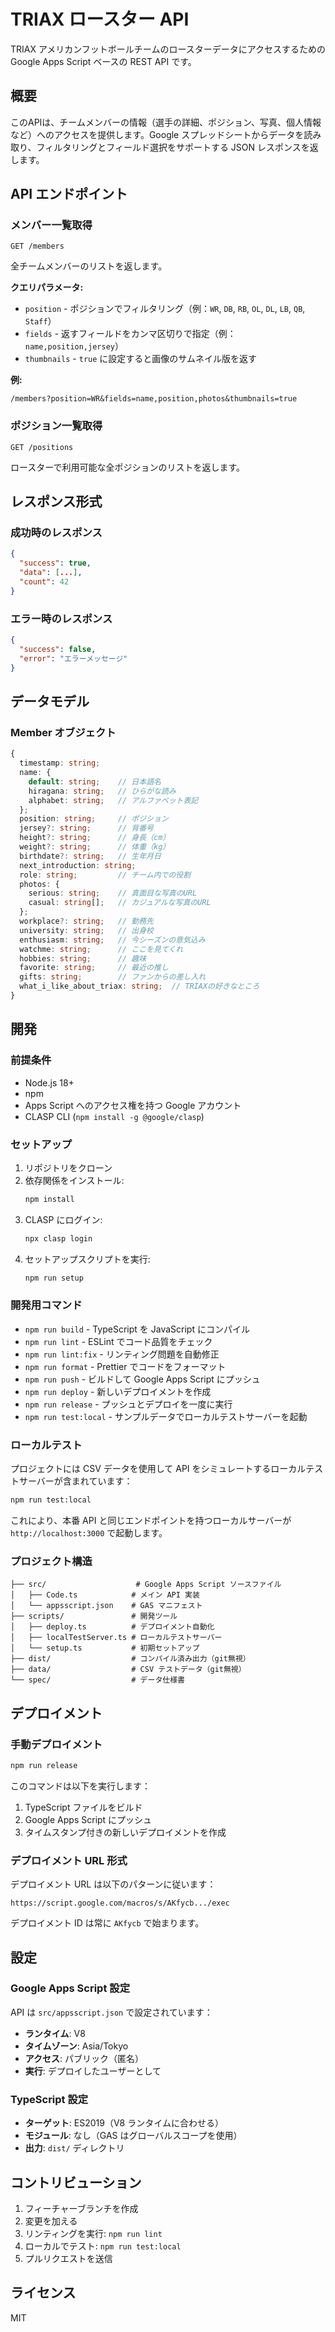 # TRIAX ロースター API

TRIAX アメリカンフットボールチームのロースターデータにアクセスするための Google Apps Script ベースの REST API です。

## 概要

このAPIは、チームメンバーの情報（選手の詳細、ポジション、写真、個人情報など）へのアクセスを提供します。Google スプレッドシートからデータを読み取り、フィルタリングとフィールド選択をサポートする JSON レスポンスを返します。

## API エンドポイント

### メンバー一覧取得
```
GET /members
```

全チームメンバーのリストを返します。

**クエリパラメータ:**
- `position` - ポジションでフィルタリング（例：`WR`, `DB`, `RB`, `OL`, `DL`, `LB`, `QB`, `Staff`）
- `fields` - 返すフィールドをカンマ区切りで指定（例：`name,position,jersey`）
- `thumbnails` - `true` に設定すると画像のサムネイル版を返す

**例:**
```
/members?position=WR&fields=name,position,photos&thumbnails=true
```

### ポジション一覧取得
```
GET /positions
```

ロースターで利用可能な全ポジションのリストを返します。

## レスポンス形式

### 成功時のレスポンス
```json
{
  "success": true,
  "data": [...],
  "count": 42
}
```

### エラー時のレスポンス
```json
{
  "success": false,
  "error": "エラーメッセージ"
}
```

## データモデル

### Member オブジェクト
```typescript
{
  timestamp: string;
  name: {
    default: string;    // 日本語名
    hiragana: string;   // ひらがな読み
    alphabet: string;   // アルファベット表記
  };
  position: string;     // ポジション
  jersey?: string;      // 背番号
  height?: string;      // 身長（cm）
  weight?: string;      // 体重（kg）
  birthdate?: string;   // 生年月日
  next_introduction: string;
  role: string;         // チーム内での役割
  photos: {
    serious: string;    // 真面目な写真のURL
    casual: string[];   // カジュアルな写真のURL
  };
  workplace?: string;   // 勤務先
  university: string;   // 出身校
  enthusiasm: string;   // 今シーズンの意気込み
  watchme: string;      // ここを見てくれ
  hobbies: string;      // 趣味
  favorite: string;     // 最近の推し
  gifts: string;        // ファンからの差し入れ
  what_i_like_about_triax: string;  // TRIAXの好きなところ
}
```

## 開発

### 前提条件
- Node.js 18+
- npm
- Apps Script へのアクセス権を持つ Google アカウント
- CLASP CLI (`npm install -g @google/clasp`)

### セットアップ
1. リポジトリをクローン
2. 依存関係をインストール:
   ```bash
   npm install
   ```
3. CLASP にログイン:
   ```bash
   npx clasp login
   ```
4. セットアップスクリプトを実行:
   ```bash
   npm run setup
   ```

### 開発用コマンド

- `npm run build` - TypeScript を JavaScript にコンパイル
- `npm run lint` - ESLint でコード品質をチェック
- `npm run lint:fix` - リンティング問題を自動修正
- `npm run format` - Prettier でコードをフォーマット
- `npm run push` - ビルドして Google Apps Script にプッシュ
- `npm run deploy` - 新しいデプロイメントを作成
- `npm run release` - プッシュとデプロイを一度に実行
- `npm run test:local` - サンプルデータでローカルテストサーバーを起動

### ローカルテスト

プロジェクトには CSV データを使用して API をシミュレートするローカルテストサーバーが含まれています：

```bash
npm run test:local
```

これにより、本番 API と同じエンドポイントを持つローカルサーバーが `http://localhost:3000` で起動します。

### プロジェクト構造

```
├── src/                    # Google Apps Script ソースファイル
│   ├── Code.ts            # メイン API 実装
│   └── appsscript.json    # GAS マニフェスト
├── scripts/               # 開発ツール
│   ├── deploy.ts          # デプロイメント自動化
│   ├── localTestServer.ts # ローカルテストサーバー
│   └── setup.ts           # 初期セットアップ
├── dist/                  # コンパイル済み出力（git無視）
├── data/                  # CSV テストデータ（git無視）
└── spec/                  # データ仕様書
```

## デプロイメント

### 手動デプロイメント
```bash
npm run release
```

このコマンドは以下を実行します：
1. TypeScript ファイルをビルド
2. Google Apps Script にプッシュ
3. タイムスタンプ付きの新しいデプロイメントを作成

### デプロイメント URL 形式
デプロイメント URL は以下のパターンに従います：
```
https://script.google.com/macros/s/AKfycb.../exec
```

デプロイメント ID は常に `AKfycb` で始まります。

## 設定

### Google Apps Script 設定
API は `src/appsscript.json` で設定されています：
- **ランタイム**: V8
- **タイムゾーン**: Asia/Tokyo
- **アクセス**: パブリック（匿名）
- **実行**: デプロイしたユーザーとして

### TypeScript 設定
- **ターゲット**: ES2019（V8 ランタイムに合わせる）
- **モジュール**: なし（GAS はグローバルスコープを使用）
- **出力**: `dist/` ディレクトリ

## コントリビューション

1. フィーチャーブランチを作成
2. 変更を加える
3. リンティングを実行: `npm run lint`
4. ローカルでテスト: `npm run test:local`
5. プルリクエストを送信

## ライセンス

MIT